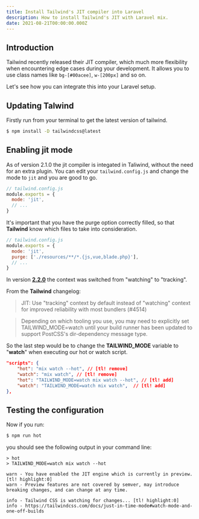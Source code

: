 ```yaml
---
title: Install Tailwind's JIT compiler into Laravel
description: How to install Tailwind's JIT with Laravel mix.
date: 2021-08-21T00:00:00.000Z
---
```


## Introduction

Tailwind recently released their JIT compiler, which much more flexibility
when encountering edge cases during your development. It allows you to use
class names like `bg-[#00acee]`, `w-[200px]` and so on.

Let's see how you can integrate this into your Laravel setup.

## Updating Talwind

Firstly run from your terminal to get the latest version of tailwind.

```sh
$ npm install -D tailwindcss@latest
```

## Enabling jit mode 

As of version 2.1.0 the jit compiler is integated in Taliwind, without the need for an extra plugin. You can edit your `tailwind.config.js`  and change the mode to `jit` and you are good to go.

```js
// tailwind.config.js
module.exports = {
  mode: 'jit',
  // ...
}
```

It's important that you have the purge option correctly filled, so that **Tailwind** know
which files to take into consideration.

```js
// tailwind.config.js
module.exports = {
  mode: 'jit',
  purge: ['./resources/**/*.{js,vue,blade.php}'],
  // ...
}
```

In version **[2.2.0](https://github.com/tailwindlabs/tailwindcss/compare/v2.1.4...v2.2.0)** the context was switched from "watching" to "tracking".

From the **Tailwind** changelog:
> JIT: Use "tracking" context by default instead of "watching" context for improved reliability with most bundlers (#4514)

>Depending on which tooling you use, you may need to explicitly set TAILWIND_MODE=watch until your build runner has been updated to support PostCSS's dir-dependency message type.

So the last step would be to change the **TAILWIND_MODE** variable to "**watch**" when executing our hot or watch script. 
```json
"scripts": {
    "hot": "mix watch --hot", // [tl! remove]
    "watch": "mix watch", // [tl! remove]
    "hot": "TAILWIND_MODE=watch mix watch --hot", // [tl! add]
    "watch": "TAILWIND_MODE=watch mix watch",  // [tl! add]
},
```

## Testing the configuration
Now if you run:
```sh
$ npm run hot
```

you should see the following output in your command line:
```
> hot
> TAILWIND_MODE=watch mix watch --hot

warn - You have enabled the JIT engine which is currently in preview. [tl! highlight:0]
warn - Preview features are not covered by semver, may introduce breaking changes, and can change at any time.

info - Tailwind CSS is watching for changes... [tl! highlight:0]
info - https://tailwindcss.com/docs/just-in-time-mode#watch-mode-and-one-off-builds
```